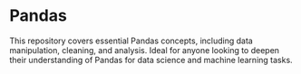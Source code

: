 # Pandas
This repository covers essential Pandas concepts, including data manipulation, cleaning, and analysis. Ideal for anyone looking to deepen their understanding of Pandas for data science and machine learning tasks.
